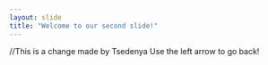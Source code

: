 ```yaml
---
layout: slide
title: "Welcome to our second slide!"
---
```

//This is a change made by Tsedenya
Use the left arrow to go back!
